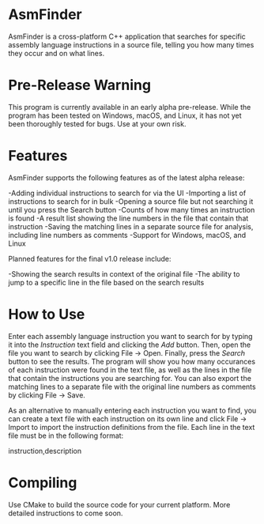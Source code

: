 # AsmFinder

AsmFinder is a cross-platform C++ application that searches for specific assembly language instructions in a source file, telling you how many times they occur and on what lines.

# Pre-Release Warning

This program is currently available in an early alpha pre-release. While the program has been tested on Windows, macOS, and Linux, it has not yet been thoroughly tested for bugs. Use at your own risk.

# Features

AsmFinder supports the following features as of the latest alpha release:

-Adding individual instructions to search for via the UI
-Importing a list of instructions to search for in bulk
-Opening a source file but not searching it until you press the Search button
-Counts of how many times an instruction is found
-A result list showing the line numbers in the file that contain that instruction
-Saving the matching lines in a separate source file for analysis, including line numbers as comments
-Support for Windows, macOS, and Linux

Planned features for the final v1.0 release include:

-Showing the search results in context of the original file
-The ability to jump to a specific line in the file based on the search results

# How to Use

Enter each assembly language instruction you want to search for by typing it into the *Instruction* text field and clicking the *Add* button. Then, open the file you want to search by clicking File -> Open. Finally, press the *Search* button to see the results. The program will show you how many occurances of each instruction were found in the text file, as well as the lines in the file that contain the instructions you are searching for. You can also export the matching lines to a separate file with the original line numbers as comments by clicking File -> Save. 

As an alternative to manually entering each instruction you want to find, you can create a text file with each instruction on its own line and click File -> Import to import the instruction definitions from the file. Each line in the text file must be in the following format:

instruction,description

# Compiling

Use CMake to build the source code for your current platform. More detailed instructions to come soon.
